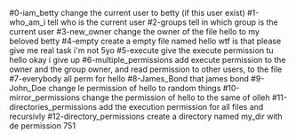 #0-iam_betty 
change the current user to betty (if this user exist)
#1-who_am_i
tell who is the current user
#2-groups
tell in which group is the current user
#3-new_owner
change the owner of the file hello to my beloved betty
#4-empty
create a empty file named hello wtf is that please give me real task i'm not 5yo
#5-execute
give the execute permission tu hello okay i give up
#6-multiple_permissions
add execute permission to the owner and the group owner, and read permission to other users, to the file
#7-everybody
all perm for hello
#8-James_Bond
that james bond
#9-John_Doe
change le permission of hello to random things
#10-mirror_permissions
change the permission of hello to the same of olleh
#11-directories_permissions
add the execution permission for all files and recursivly
#12-directory_permissions
create a directory named my_dir with de permission 751
